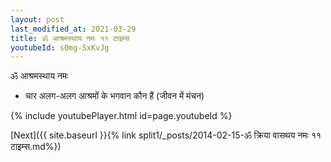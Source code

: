 ```yaml
---
layout: post
last_modified_at: 2021-03-29
title: ॐ आश्रमस्थाय नमः ११ टाइम्स
youtubeId: s0mg-SxKvJg
---
```

 
 
 ॐ आश्रमस्थाय नमः  
 
 -  चार अलग-अलग आश्रमों के भगवान कौन हैं (जीवन में मंचन) 
 
  
 
  
 
 
 
 
 
 


{% include youtubePlayer.html id=page.youtubeId %}
 
[Next]({{ site.baseurl }}{% link  split1/_posts/2014-02-15-ॐ क्रिया वासथय नमः ११ टाइम्स.md%})
 
